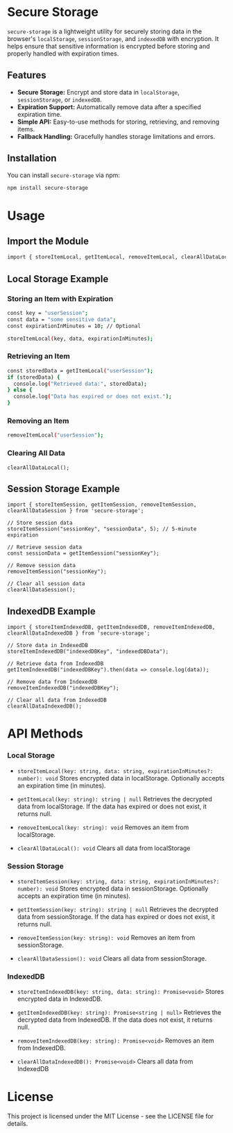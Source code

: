 # Secure Storage

`secure-storage` is a lightweight utility for securely storing data in the browser's `localStorage`, `sessionStorage`, and `indexedDB` with encryption. It helps ensure that sensitive information is encrypted before storing and properly handled with expiration times.

## Features

- **Secure Storage:** Encrypt and store data in `localStorage`, `sessionStorage`, or `indexedDB`.
- **Expiration Support:** Automatically remove data after a specified expiration time.
- **Simple API:** Easy-to-use methods for storing, retrieving, and removing items.
- **Fallback Handling:** Gracefully handles storage limitations and errors.

## Installation

You can install `secure-storage` via npm:

```bash
npm install secure-storage
```

# Usage

## Import the Module

```bash
import { storeItemLocal, getItemLocal, removeItemLocal, clearAllDataLocal } from 'secure-storage'
```
## Local Storage Example
 ### Storing an Item with Expiration

```bash
const key = "userSession";
const data = "some sensitive data";
const expirationInMinutes = 10; // Optional

storeItemLocal(key, data, expirationInMinutes);
```
### Retrieving an Item

```bash
const storedData = getItemLocal("userSession");
if (storedData) {
  console.log("Retrieved data:", storedData);
} else {
  console.log("Data has expired or does not exist.");
}
```

### Removing an Item

```bash
removeItemLocal("userSession");
```

### Clearing All Data
```
clearAllDataLocal();
```

## Session Storage Example
```
import { storeItemSession, getItemSession, removeItemSession, clearAllDataSession } from 'secure-storage';

// Store session data
storeItemSession("sessionKey", "sessionData", 5); // 5-minute expiration

// Retrieve session data
const sessionData = getItemSession("sessionKey");

// Remove session data
removeItemSession("sessionKey");

// Clear all session data
clearAllDataSession();
```

## IndexedDB Example

```
import { storeItemIndexedDB, getItemIndexedDB, removeItemIndexedDB, clearAllDataIndexedDB } from 'secure-storage';

// Store data in IndexedDB
storeItemIndexedDB("indexedDBKey", "indexedDBData");

// Retrieve data from IndexedDB
getItemIndexedDB("indexedDBKey").then(data => console.log(data));

// Remove data from IndexedDB
removeItemIndexedDB("indexedDBKey");

// Clear all data from IndexedDB
clearAllDataIndexedDB();
```

# API Methods

### Local Storage

- ``` storeItemLocal(key: string, data: string, expirationInMinutes?: number): void ```
Stores encrypted data in localStorage. Optionally accepts an expiration time (in minutes).

- ``` getItemLocal(key: string): string | null ```
Retrieves the decrypted data from localStorage. If the data has expired or does not exist, it returns null.

-  ``` removeItemLocal(key: string): void ```
Removes an item from localStorage.

- ```clearAllDataLocal(): void```
Clears all data from localStorage


### Session Storage

- ```storeItemSession(key: string, data: string, expirationInMinutes?: number): void```
Stores encrypted data in sessionStorage. Optionally accepts an expiration time (in minutes).

- ```getItemSession(key: string): string | null```
Retrieves the decrypted data from sessionStorage. If the data has expired or does not exist, it returns null.

- ```removeItemSession(key: string): void```
Removes an item from sessionStorage.

- ```clearAllDataSession(): void```
Clears all data from sessionStorage.

### IndexedDB

- ```storeItemIndexedDB(key: string, data: string): Promise<void>```
Stores encrypted data in IndexedDB.

- ```getItemIndexedDB(key: string): Promise<string | null>```
Retrieves the decrypted data from IndexedDB. If the data does not exist, it returns null.

- ```removeItemIndexedDB(key: string): Promise<void>```
Removes an item from IndexedDB.

- ```clearAllDataIndexedDB(): Promise<void>```
Clears all data from IndexedDB

# License

This project is licensed under the MIT License - see the LICENSE file for details.
